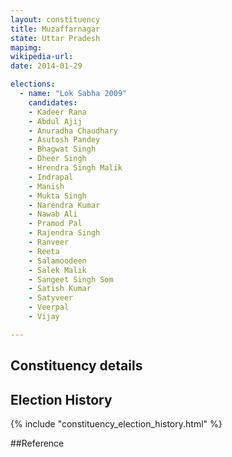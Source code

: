 ```yaml
---
layout: constituency
title: Muzaffarnagar
state: Uttar Pradesh
mapimg: 
wikipedia-url: 
date: 2014-01-29

elections: 
  - name: "Lok Sabha 2009"
    candidates: 
    - Kadeer Rana 
    - Abdul Ajij 
    - Anuradha Chaudhary 
    - Asutosh Pandey 
    - Bhagwat Singh 
    - Dheer Singh 
    - Hrendra Singh Malik 
    - Indrapal 
    - Manish 
    - Mukta Singh 
    - Narendra Kumar 
    - Nawab Ali 
    - Pramod Pal 
    - Rajendra Singh 
    - Ranveer 
    - Reeta 
    - Salamoodeen 
    - Salek Malik 
    - Sangeet Singh Som 
    - Satish Kumar 
    - Satyveer 
    - Veerpal 
    - Vijay 

---
```

## Constituency details


## Election History
{% include "constituency_election_history.html" %}

##Reference
